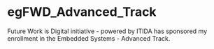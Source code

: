 # egFWD_Advanced_Track
Future Work is Digital initiative - powered by ITIDA has sponsored my enrollment in the Embedded Systems - Advanced Track. 

